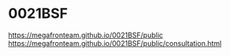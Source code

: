 # 0021BSF
 
<https://megafronteam.github.io/0021BSF/public>
<https://megafronteam.github.io/0021BSF/public/consultation.html>